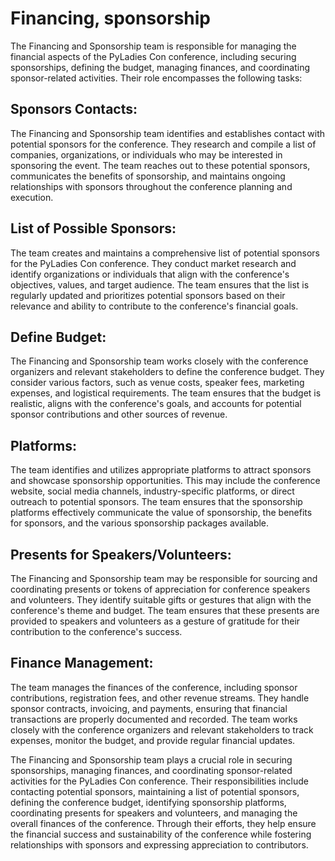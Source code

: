 # Financing, sponsorship

The Financing and Sponsorship team is responsible for managing the financial
aspects of the PyLadies Con conference, including securing sponsorships,
defining the budget, managing finances, and coordinating sponsor-related
activities. Their role encompasses the following tasks:

## Sponsors Contacts:

The Financing and Sponsorship team identifies and establishes contact with
potential sponsors for the conference. They research and compile a list of
companies, organizations, or individuals who may be interested in sponsoring
the event. The team reaches out to these potential sponsors, communicates the
benefits of sponsorship, and maintains ongoing relationships with sponsors
throughout the conference planning and execution.

## List of Possible Sponsors:

The team creates and maintains a comprehensive list of potential sponsors for
the PyLadies Con conference. They conduct market research and identify
organizations or individuals that align with the conference's objectives,
values, and target audience. The team ensures that the list is regularly
updated and prioritizes potential sponsors based on their relevance and ability
to contribute to the conference's financial goals.

## Define Budget:

The Financing and Sponsorship team works closely with the conference organizers
and relevant stakeholders to define the conference budget. They consider
various factors, such as venue costs, speaker fees, marketing expenses, and
logistical requirements. The team ensures that the budget is realistic, aligns
with the conference's goals, and accounts for potential sponsor contributions
and other sources of revenue.

## Platforms:

The team identifies and utilizes appropriate platforms to attract sponsors and
showcase sponsorship opportunities. This may include the conference website,
social media channels, industry-specific platforms, or direct outreach to
potential sponsors. The team ensures that the sponsorship platforms effectively
communicate the value of sponsorship, the benefits for sponsors, and the
various sponsorship packages available.

## Presents for Speakers/Volunteers:

The Financing and Sponsorship team may be responsible for sourcing and
coordinating presents or tokens of appreciation for conference speakers and
volunteers. They identify suitable gifts or gestures that align with the
conference's theme and budget. The team ensures that these presents are
provided to speakers and volunteers as a gesture of gratitude for their
contribution to the conference's success.

## Finance Management:

The team manages the finances of the conference, including sponsor
contributions, registration fees, and other revenue streams. They handle
sponsor contracts, invoicing, and payments, ensuring that financial
transactions are properly documented and recorded. The team works closely with
the conference organizers and relevant stakeholders to track expenses, monitor
the budget, and provide regular financial updates.


The Financing and Sponsorship team plays a crucial role in securing
sponsorships, managing finances, and coordinating sponsor-related activities
for the PyLadies Con conference. Their responsibilities include contacting
potential sponsors, maintaining a list of potential sponsors, defining the
conference budget, identifying sponsorship platforms, coordinating presents for
speakers and volunteers, and managing the overall finances of the conference.
Through their efforts, they help ensure the financial success and
sustainability of the conference while fostering relationships with sponsors
and expressing appreciation to contributors.
